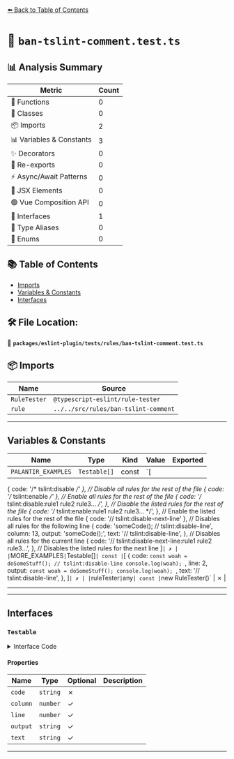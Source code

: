 [⬅️ Back to Table of Contents](../../../../index.md)

# 📄 `ban-tslint-comment.test.ts`

## 📊 Analysis Summary

| Metric | Count |
|--------|-------|
| 🔧 Functions | 0 |
| 🧱 Classes | 0 |
| 📦 Imports | 2 |
| 📊 Variables & Constants | 3 |
| ✨ Decorators | 0 |
| 🔄 Re-exports | 0 |
| ⚡ Async/Await Patterns | 0 |
| 💠 JSX Elements | 0 |
| 🟢 Vue Composition API | 0 |
| 📐 Interfaces | 1 |
| 📑 Type Aliases | 0 |
| 🎯 Enums | 0 |

## 📚 Table of Contents

- [Imports](#imports)
- [Variables & Constants](#variables-constants)
- [Interfaces](#interfaces)

## 🛠️ File Location:
📂 **`packages/eslint-plugin/tests/rules/ban-tslint-comment.test.ts`**

## 📦 Imports

| Name | Source |
|------|--------|
| `RuleTester` | `@typescript-eslint/rule-tester` |
| `rule` | `../../src/rules/ban-tslint-comment` |


---

## Variables & Constants

| Name | Type | Kind | Value | Exported |
|------|------|------|-------|----------|
| `PALANTIR_EXAMPLES` | `Testable[]` | const | `[
  { code: '/* tslint:disable */' }, // Disable all rules for the rest of the file
  { code: '/* tslint:enable */' }, // Enable all rules for the rest of the file
  {
    code: '/* tslint:disable:rule1 rule2 rule3... */',
  }, // Disable the listed rules for the rest of the file
  {
    code: '/* tslint:enable:rule1 rule2 rule3... */',
  }, // Enable the listed rules for the rest of the file
  { code: '// tslint:disable-next-line' }, // Disables all rules for the following line
  {
    code: 'someCode(); // tslint:disable-line',
    column: 13,
    output: 'someCode();',
    text: '// tslint:disable-line',
  }, // Disables all rules for the current line
  {
    code: '// tslint:disable-next-line:rule1 rule2 rule3...',
  }, // Disables the listed rules for the next line
]` | ✗ |
| `MORE_EXAMPLES` | `Testable[]` | const | `[
  {
    code: `const woah = doSomeStuff();
// tslint:disable-line
console.log(woah);
`,
    line: 2,
    output: `const woah = doSomeStuff();
console.log(woah);
`,
    text: '// tslint:disable-line',
  },
]` | ✗ |
| `ruleTester` | `any` | const | `new RuleTester()` | ✗ |


---


---

## Interfaces

### `Testable`

<details><summary>Interface Code</summary>

```ts
interface Testable {
  code: string;
  column?: number;
  line?: number;
  output?: string;
  text?: string;
}
```
</details>

#### Properties

| Name | Type | Optional | Description |
|------|------|----------|-------------|
| `code` | `string` | ✗ |  |
| `column` | `number` | ✓ |  |
| `line` | `number` | ✓ |  |
| `output` | `string` | ✓ |  |
| `text` | `string` | ✓ |  |


---